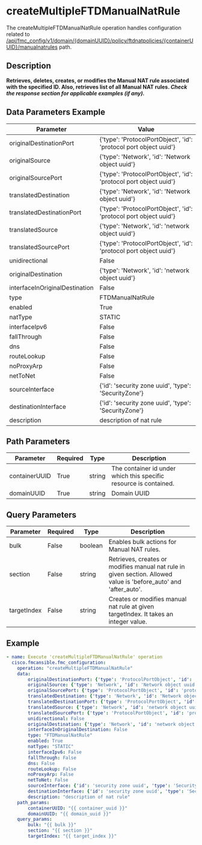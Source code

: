 # createMultipleFTDManualNatRule

The createMultipleFTDManualNatRule operation handles configuration related to [/api/fmc_config/v1/domain/{domainUUID}/policy/ftdnatpolicies/{containerUUID}/manualnatrules](/paths//api/fmc_config/v1/domain/{domain_uuid}/policy/ftdnatpolicies/{container_uuid}/manualnatrules.md) path.&nbsp;
## Description
**Retrieves, deletes, creates, or modifies the Manual NAT rule associated with the specified ID. Also, retrieves list of all Manual NAT rules. _Check the response section for applicable examples (if any)._**

## Data Parameters Example
| Parameter | Value |
| --------- | -------- |
| originalDestinationPort | {'type': 'ProtocolPortObject', 'id': 'protocol port object uuid'} |
| originalSource | {'type': 'Network', 'id': 'Network object uuid'} |
| originalSourcePort | {'type': 'ProtocolPortObject', 'id': 'protocol port object uuid'} |
| translatedDestination | {'type': 'Network', 'id': 'Network object uuid'} |
| translatedDestinationPort | {'type': 'ProtocolPortObject', 'id': 'protocol port object uuid'} |
| translatedSource | {'type': 'Network', 'id': 'network object uuid'} |
| translatedSourcePort | {'type': 'ProtocolPortObject', 'id': 'protocol port object uuid'} |
| unidirectional | False |
| originalDestination | {'type': 'Network', 'id': 'network object uuid'} |
| interfaceInOriginalDestination | False |
| type | FTDManualNatRule |
| enabled | True |
| natType | STATIC |
| interfaceIpv6 | False |
| fallThrough | False |
| dns | False |
| routeLookup | False |
| noProxyArp | False |
| netToNet | False |
| sourceInterface | {'id': 'security zone uuid', 'type': 'SecurityZone'} |
| destinationInterface | {'id': 'security zone uuid', 'type': 'SecurityZone'} |
| description | description of nat rule |

## Path Parameters
| Parameter | Required | Type | Description |
| --------- | -------- | ---- | ----------- |
| containerUUID | True | string <td colspan=3> The container id under which this specific resource is contained. |
| domainUUID | True | string <td colspan=3> Domain UUID |

## Query Parameters
| Parameter | Required | Type | Description |
| --------- | -------- | ---- | ----------- |
| bulk | False | boolean <td colspan=3> Enables bulk actions for Manual NAT rules. |
| section | False | string <td colspan=3> Retrieves, creates or modifies manual nat rule in given section. Allowed value is 'before_auto' and 'after_auto'. |
| targetIndex | False | string <td colspan=3> Creates or modifies manual nat rule at given targetIndex. It takes an integer value. |

## Example
```yaml
- name: Execute 'createMultipleFTDManualNatRule' operation
  cisco.fmcansible.fmc_configuration:
    operation: "createMultipleFTDManualNatRule"
    data:
        originalDestinationPort: {'type': 'ProtocolPortObject', 'id': 'protocol port object uuid'}
        originalSource: {'type': 'Network', 'id': 'Network object uuid'}
        originalSourcePort: {'type': 'ProtocolPortObject', 'id': 'protocol port object uuid'}
        translatedDestination: {'type': 'Network', 'id': 'Network object uuid'}
        translatedDestinationPort: {'type': 'ProtocolPortObject', 'id': 'protocol port object uuid'}
        translatedSource: {'type': 'Network', 'id': 'network object uuid'}
        translatedSourcePort: {'type': 'ProtocolPortObject', 'id': 'protocol port object uuid'}
        unidirectional: False
        originalDestination: {'type': 'Network', 'id': 'network object uuid'}
        interfaceInOriginalDestination: False
        type: "FTDManualNatRule"
        enabled: True
        natType: "STATIC"
        interfaceIpv6: False
        fallThrough: False
        dns: False
        routeLookup: False
        noProxyArp: False
        netToNet: False
        sourceInterface: {'id': 'security zone uuid', 'type': 'SecurityZone'}
        destinationInterface: {'id': 'security zone uuid', 'type': 'SecurityZone'}
        description: "description of nat rule"
    path_params:
        containerUUID: "{{ container_uuid }}"
        domainUUID: "{{ domain_uuid }}"
    query_params:
        bulk: "{{ bulk }}"
        section: "{{ section }}"
        targetIndex: "{{ target_index }}"

```